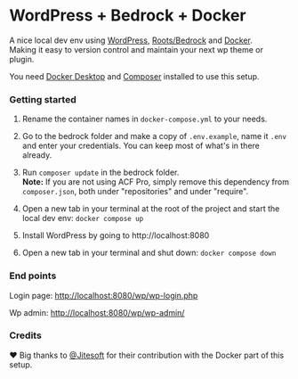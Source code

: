 # WordPress + Bedrock + Docker

A nice local dev env using [WordPress](https://wordpress.org/), [Roots/Bedrock](https://roots.io/bedrock/) and [Docker](https://www.docker.com/).  
Making it easy to version control and maintain your next wp theme or plugin.

You need [Docker Desktop](https://www.docker.com/get-started) and [Composer](https://getcomposer.org/download/) installed to use this setup.

### Getting started

1. Rename the container names in `docker-compose.yml` to your needs.

2. Go to the bedrock folder and make a copy of `.env.example`, name it `.env` and enter your credentials. You can keep most of what's in there already.

3. Run `composer update` in the bedrock folder.  
   **Note:** If you are not using ACF Pro, simply remove this dependency from `composer.json`, both under "repositories" and under "require".

4. Open a new tab in your terminal at the root of the project and start the local dev env: `docker compose up`

5. Install WordPress by going to http://localhost:8080

6. Open a new tab in your terminal and shut down: `docker compose down`

### End points

Login page: [http://localhost:8080/wp/wp-login.php](http://localhost:8080/wp/wp-login.php)

Wp admin: [http://localhost:8080/wp/wp-admin/](http://localhost:8080/wp/wp-admin/)

### Credits

❤️ Big thanks to [@Jitesoft](https://github.com/jitesoft) for their contribution with the Docker part of this setup.
